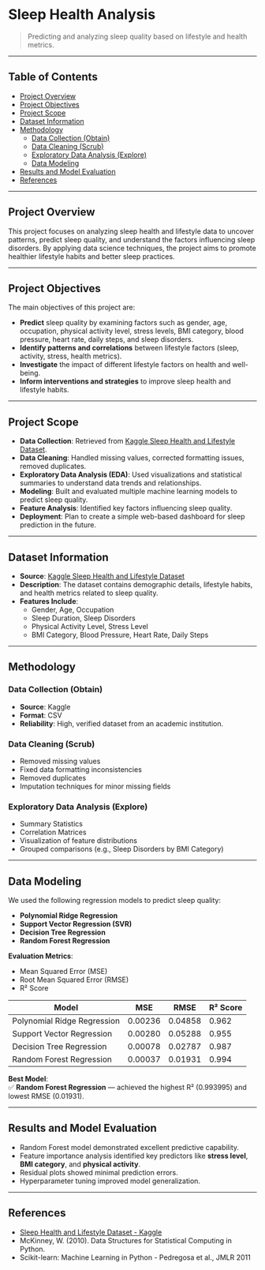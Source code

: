 # Sleep Health Analysis

> Predicting and analyzing sleep quality based on lifestyle and health metrics.

---

## Table of Contents
- [Project Overview](#project-overview)
- [Project Objectives](#project-objectives)
- [Project Scope](#project-scope)
- [Dataset Information](#dataset-information)
- [Methodology](#methodology)
  - [Data Collection (Obtain)](#data-collection-obtain)
  - [Data Cleaning (Scrub)](#data-cleaning-scrub)
  - [Exploratory Data Analysis (Explore)](#exploratory-data-analysis-explore)
  - [Data Modeling](#data-modeling)
- [Results and Model Evaluation](#results-and-model-evaluation)
- [References](#references)

---

## Project Overview
This project focuses on analyzing sleep health and lifestyle data to uncover patterns, predict sleep quality, and understand the factors influencing sleep disorders. By applying data science techniques, the project aims to promote healthier lifestyle habits and better sleep practices.

---

## Project Objectives
The main objectives of this project are:
- **Predict** sleep quality by examining factors such as gender, age, occupation, physical activity level, stress levels, BMI category, blood pressure, heart rate, daily steps, and sleep disorders.
- **Identify patterns and correlations** between lifestyle factors (sleep, activity, stress, health metrics).
- **Investigate** the impact of different lifestyle factors on health and well-being.
- **Inform interventions and strategies** to improve sleep health and lifestyle habits.

---

## Project Scope
- **Data Collection**: Retrieved from [Kaggle Sleep Health and Lifestyle Dataset](https://www.kaggle.com/datasets/uom190346a/sleep-health-and-lifestyle-dataset).
- **Data Cleaning**: Handled missing values, corrected formatting issues, removed duplicates.
- **Exploratory Data Analysis (EDA)**: Used visualizations and statistical summaries to understand data trends and relationships.
- **Modeling**: Built and evaluated multiple machine learning models to predict sleep quality.
- **Feature Analysis**: Identified key factors influencing sleep quality.
- **Deployment**: Plan to create a simple web-based dashboard for sleep prediction in the future.

---

## Dataset Information
- **Source**: [Kaggle Sleep Health and Lifestyle Dataset](https://www.kaggle.com/datasets/uom190346a/sleep-health-and-lifestyle-dataset)
- **Description**: The dataset contains demographic details, lifestyle habits, and health metrics related to sleep quality.
- **Features Include**:
  - Gender, Age, Occupation
  - Sleep Duration, Sleep Disorders
  - Physical Activity Level, Stress Level
  - BMI Category, Blood Pressure, Heart Rate, Daily Steps

---

## Methodology

### Data Collection (Obtain)
- **Source**: Kaggle
- **Format**: CSV
- **Reliability**: High, verified dataset from an academic institution.

### Data Cleaning (Scrub)
- Removed missing values
- Fixed data formatting inconsistencies
- Removed duplicates
- Imputation techniques for minor missing fields

### Exploratory Data Analysis (Explore)
- Summary Statistics
- Correlation Matrices
- Visualization of feature distributions
- Grouped comparisons (e.g., Sleep Disorders by BMI Category)

---

## Data Modeling
We used the following regression models to predict sleep quality:
- **Polynomial Ridge Regression**
- **Support Vector Regression (SVR)**
- **Decision Tree Regression**
- **Random Forest Regression**

**Evaluation Metrics**:
- Mean Squared Error (MSE)
- Root Mean Squared Error (RMSE)
- R² Score

| Model                    | MSE      | RMSE    | R² Score |
|---------------------------|----------|---------|----------|
| Polynomial Ridge Regression | 0.00236 | 0.04858 | 0.962    |
| Support Vector Regression   | 0.00280 | 0.05288 | 0.955    |
| Decision Tree Regression    | 0.00078 | 0.02787 | 0.987    |
| Random Forest Regression    | 0.00037 | 0.01931 | 0.994    |

**Best Model**:  
✅ **Random Forest Regression** — achieved the highest R² (0.993995) and lowest RMSE (0.01931).

---

## Results and Model Evaluation
- Random Forest model demonstrated excellent predictive capability.
- Feature importance analysis identified key predictors like **stress level**, **BMI category**, and **physical activity**.
- Residual plots showed minimal prediction errors.
- Hyperparameter tuning improved model generalization.

---

## References
- [Sleep Health and Lifestyle Dataset - Kaggle](https://www.kaggle.com/datasets/uom190346a/sleep-health-and-lifestyle-dataset)
- McKinney, W. (2010). Data Structures for Statistical Computing in Python.
- Scikit-learn: Machine Learning in Python - Pedregosa et al., JMLR 2011
